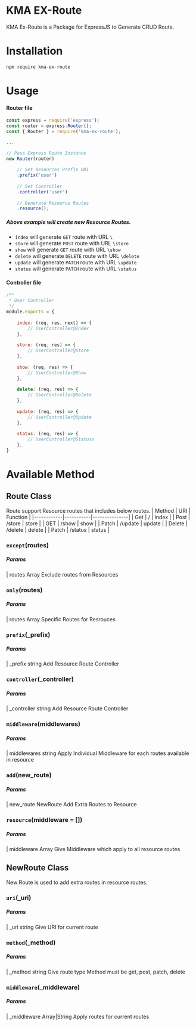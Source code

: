 # KMA EX-Route

KMA Ex-Route is a Package for ExpressJS to Generate CRUD Route.

# Installation

```bash
npm require kma-ex-route
``` 

# Usage

#### Router file
```js
const express = require('express');
const router = express.Router();
const { Router } = require('kma-ex-route');

...

// Pass Express Route Instance
new Router(router)
    
    // Set Resources Prefix URI
    .prefix('user')
    
    // Set Controller
    .controller('user')
    
    // Generate Resource Routes
    .resource();
```

##### Above example will create new Resource Routes.
- `index` will generate `GET` route with URL `\`
- `store` will generate `POST` route with URL `\store`
- `show` will generate `GET` route with URL `\show`
- `delete` will generate `DELETE` route with URL `\delete`
- `update` will generate `PATCH` route with URL `\update`
- `status` will generate `PATCH` route with URL `\status`

#### Controller file
```js
/**
 * User Controller
 */
module.exports = {
    
    index: (req, res, next) => {
        // UserController@Index
    },
    
    store: (req, res) => {
        // UserController@Store
    },
    
    show: (req, res) => {
        // UserController@Show
    },
    
    delete: (req, res) => {
        // UserController@Delete
    },
    
    update: (req, res) => {
        // UserController@Update
    },
    
    status: (req, res) => {
        // UserController@Statuss
    },
}

```

# Available Method
## Route Class
Route support Resource routes that includes below routes.
 | Method     | URI       | Function      |
 |------------|-----------|---------------|
 | Get        | /         | index         |
 | Post       | /store    | store         |
 | GET        | /show     | show          |
 | Patch      | /update   | update        |
 | Delete     | /delete   | delete        |
 | Patch      | /status   | status        |
 
### `except`(routes)
##### Params
| routes Array
Exclude routes from Resources

### `only`(routes)
##### Params
| routes Array
Specific Routes for Resrouces

### `prefix`(_prefix)
##### Params
| _prefix string
Add Resource Route Controller

### `controller`(_controller)
##### Params
| _controller string
Add Resource Route Controller

### `middleware`(middlewares)
##### Params
| middlewares string
Apply Individual Middleware for each routes available in resource

### `add`(new_route)
##### Params
| new_route NewRoute
Add Extra Routes to Resource

### `resource`(middleware = [])
##### Params
| middleware Array
Give Middleware which apply to all resource routes

## NewRoute Class
New Route is used to add extra routes in resource routes.
### `uri`(_uri)
##### Params
| _uri string
Give URI for current route

### `method`(_method)
##### Params
| _method string
Give route type
Method must be get, post, patch, delete

### `middleware`(_middleware)
##### Params
| _middleware Array|String
Apply routes for current routes